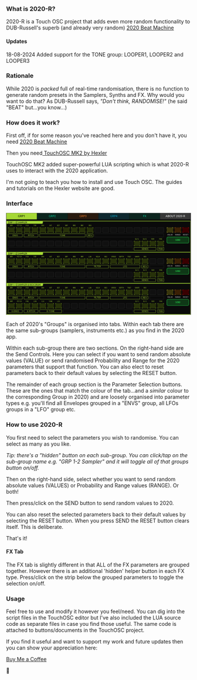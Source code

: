 ### What is 2020-R?

2020-R is a Touch OSC project that adds even more random functionality to DUB-Russell's superb (and already very random) [2020 Beat Machine](https://2020.dubrussell.com/)

#### Updates

18-08-2024 Added support for the TONE group: LOOPER1, LOOPER2 and LOOPER3

### Rationale

While 2020 is *packed* full of real-time randomisation, there is no function to generate random presets in the Samplers, Synths and FX. Why would you want to do that? As DUB-Russell says, *"Don't think, RANDOMISE!"* (he said "BEAT" but...you know...)

### How does it work?

First off, if for some reason you've reached here and you don't have it,  you need [2020 Beat Machine](https://2020.dubrussell.com/)

Then you need[ TouchOSC MK2 by Hexler](https://hexler.net/touchosc)

TouchOSC MK2 added super-powerful LUA scripting which is what 2020-R uses to interact with the 2020 application.

I'm not going to teach you how to install and use Touch OSC. The guides and tutorials on the Hexler website are good.

### Interface

![ui](https://github.com/neilbaldwin/2020-R/blob/main/img/2020-R%20UI.png)

Each of 2020's "Groups" is organised into tabs. Within each tab there are the same sub-groups (samplers, instruments etc.) as you find in the 2020 app.

Within each sub-group there are two sections. On the right-hand side are the Send Controls. Here you can select if you want to send random absolute values (VALUE) or send randomised Probability and Range for the 2020 parameters that support that function. You can also elect to reset parameters back to their default values by selecting the RESET button. 

The remainder of each group section is the Parameter Selection buttons. These are the ones that match the colour of the tab...and a *similar* colour to the corresponding Group in 2020) and are loosely organised into parameter types e.g. you'll find all Envelopes grouped in a "ENVS" group, all LFOs groups in a "LFO" group etc.

### How to use 2020-R

You first need to select the parameters you wish to randomise. You can select as many as you like.

*Tip: there's a "hidden" button on each sub-group. You can click/tap on the sub-group name e.g. "GRP 1-2 Sampler" and it will toggle all of that groups button on/off.*

Then on the right-hand side, select whether you want to send random absolute values (VALUES) or Probability and Range values (RANGE). Or both!

Then press/click on the SEND button to send random values to 2020.

You can also reset the selected parameters back to their default values by selecting the RESET button. When you press SEND the RESET button clears itself. This is deliberate.

That's it!

#### FX Tab

The FX tab is slightly different in that ALL of the FX parameters are grouped together. However there is an additional 'hidden' helper button in each FX type. Press/click on the strip below the grouped parameters to toggle the selection on/off.

### Usage

Feel free to use and modify it however you feel/need. You can dig into the script files in the TouchOSC editor but I've also included the LUA source code as separate files in case you find those useful. The same code is attached to buttons/documents in the TouchOSC project.

If you find it useful and want to support my work and future updates then you can show your appreciation here:

[Buy Me a Coffee](https://buymeacoffee.com/neilbaldwi3)

🙏








